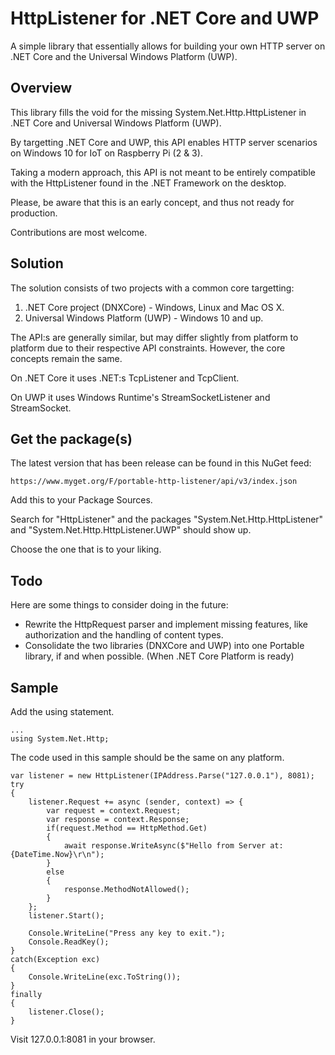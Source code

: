 ﻿# HttpListener for .NET Core and UWP

A simple library that essentially allows for building your own HTTP server on .NET Core and the Universal Windows Platform (UWP).

## Overview

This library fills the void for the missing System.Net.Http.HttpListener in .NET Core and Universal Windows Platform (UWP).

By targetting .NET Core and UWP, this API enables HTTP server scenarios on Windows 10 for IoT on Raspberry Pi (2 & 3).

Taking a modern approach, this API is not meant to be entirely compatible with the HttpListener found in the .NET Framework on the desktop.

Please, be aware that this is an early concept, and thus not ready for production.

Contributions are most welcome.

## Solution

The solution consists of two projects with a common core targetting:

1. .NET Core project (DNXCore) - Windows, Linux and Mac OS X.
2. Universal Windows Platform (UWP) - Windows 10 and up.

The API:s are generally similar, but may differ slightly from platform to platform due to their respective API constraints. However, the core concepts remain the same.

On .NET Core it uses .NET:s TcpListener and TcpClient.

On UWP it uses Windows Runtime's StreamSocketListener and StreamSocket.

## Get the package(s)

The latest version that has been release can be found in this NuGet feed:

```
https://www.myget.org/F/portable-http-listener/api/v3/index.json
```

Add this to your Package Sources.

Search for "HttpListener" and the packages "System.Net.Http.HttpListener" and "System.Net.Http.HttpListener.UWP" should show up.

Choose the one that is to your liking.

## Todo

Here are some things to consider doing in the future:

* Rewrite the HttpRequest parser and implement missing features, like authorization and the handling of content types.
* Consolidate the two libraries (DNXCore and UWP) into one Portable library, if and when possible. (When .NET Core Platform is ready)

## Sample

Add the using statement.

```CSharp
...
using System.Net.Http;
```

The code used in this sample should be the same on any platform.

```CSharp
var listener = new HttpListener(IPAddress.Parse("127.0.0.1"), 8081);
try 
{
	listener.Request += async (sender, context) => {
		var request = context.Request;
		var response = context.Response;
		if(request.Method == HttpMethod.Get) 
		{
			await response.WriteAsync($"Hello from Server at: {DateTime.Now}\r\n");
		}
		else
		{
			response.MethodNotAllowed();
		}
	};
	listener.Start();

	Console.WriteLine("Press any key to exit.");
	Console.ReadKey();
}
catch(Exception exc) 
{
	Console.WriteLine(exc.ToString());
}
finally 
{
	listener.Close();
}
```

Visit 127.0.0.1:8081 in your browser.
